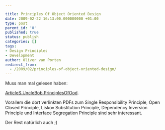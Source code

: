 ```yaml
---

title: Principles Of Object Oriented Design
date: 2009-02-22 16:13:00.000000000 +01:00
type: post
parent_id: '0'
published: true
status: publish
categories: []
tags:
- Design Principles
- Development
author: Oliver van Porten
redirect_from:
  - /2009/02/principles-of-object-oriented-design/
---
```


Muss man mal gelesen haben:

[ArticleS.UncleBob.PrinciplesOfOod](http://butunclebob.com/ArticleS.UncleBob.PrinciplesOfOod).

Vorallem die dort verlinkten PDFs zum Single Responsibility Principle, Open Closed Principle, Liskov Substitution Principle, Dependency Inversion Principle und Interface Segregation Principle sind sehr interessant.

Der Rest natürlich auch ;)
